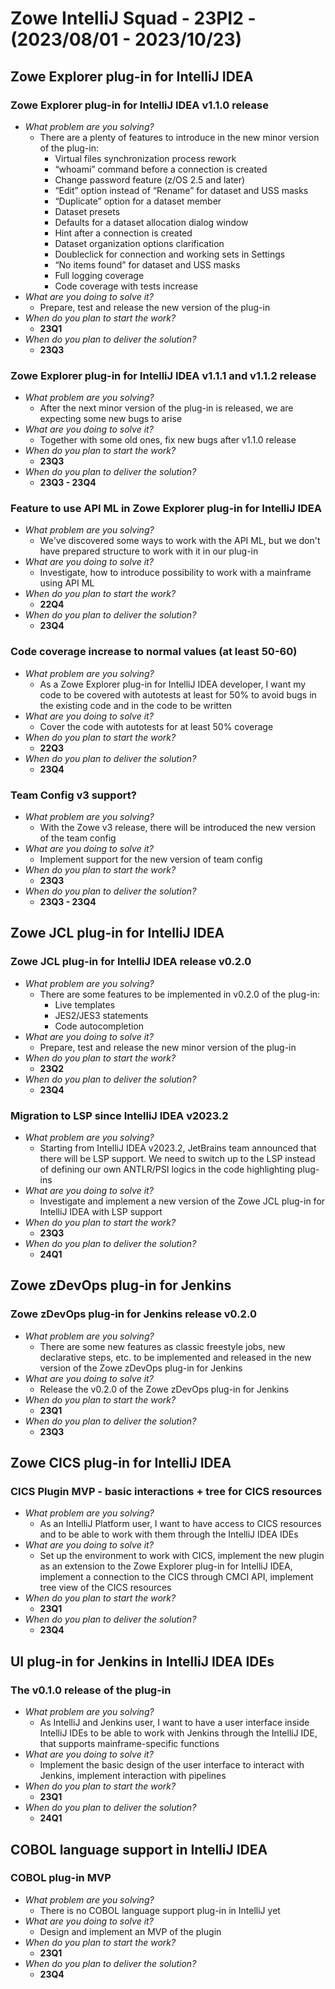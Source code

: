 # Zowe IntelliJ Squad - 23PI2 - (2023/08/01 - 2023/10/23)

## Zowe Explorer plug-in for IntelliJ IDEA

### Zowe Explorer plug-in for IntelliJ IDEA v1.1.0 release
- _What problem are you solving?_
    - There are a plenty of features to introduce in the new minor version of the plug-in:
        - Virtual files synchronization process rework
        - “whoami” command before a connection is created
        - Change password feature (z/OS 2.5 and later)
        - “Edit” option instead of “Rename” for dataset and USS masks
        - “Duplicate” option for a dataset member
        - Dataset presets
        - Defaults for a dataset allocation dialog window
        - Hint after a connection is created
        - Dataset organization options clarification
        - Doubleclick for connection and working sets in Settings
        - “No items found” for dataset and USS masks
        - Full logging coverage
        - Code coverage with tests increase
- _What are you doing to solve it?_
    - Prepare, test and release the new version of the plug-in
- _When do you plan to start the work?_
    - **23Q1**
- _When do you plan to deliver the solution?_
    - **23Q3**
 
### Zowe Explorer plug-in for IntelliJ IDEA v1.1.1 and v1.1.2 release
- _What problem are you solving?_
    - After the next minor version of the plug-in is released, we are expecting some new bugs to arise
- _What are you doing to solve it?_
    - Together with some old ones, fix new bugs after v1.1.0 release
- _When do you plan to start the work?_
    - **23Q3**
- _When do you plan to deliver the solution?_
    - **23Q3 - 23Q4**
 
### Feature to use API ML in Zowe Explorer plug-in for IntelliJ IDEA
- _What problem are you solving?_
    - We've discovered some ways to work with the API ML, but we don't have prepared structure to work with it in our plug-in
- _What are you doing to solve it?_
    - Investigate, how to introduce possibility to work with a mainframe using API ML
- _When do you plan to start the work?_
    - **22Q4**
- _When do you plan to deliver the solution?_
    - **23Q4**

### Code coverage increase to normal values (at least 50-60)
- _What problem are you solving?_
    - As a Zowe Explorer plug-in for IntelliJ IDEA developer, I want my code to be covered with autotests at least for 50% to avoid bugs in the existing code and in the code to be written
- _What are you doing to solve it?_
    - Cover the code with autotests for at least 50% coverage
- _When do you plan to start the work?_
    - **22Q3**
- _When do you plan to deliver the solution?_
    - **23Q4**

### Team Config v3 support?
- _What problem are you solving?_
    - With the Zowe v3 release, there will be introduced the new version of the team config
- _What are you doing to solve it?_
    - Implement support for the new version of team config
- _When do you plan to start the work?_
    - **23Q3**
- _When do you plan to deliver the solution?_
    - **23Q3 - 23Q4**

## Zowe JCL plug-in for IntelliJ IDEA

### Zowe JCL plug-in for IntelliJ IDEA release v0.2.0
- _What problem are you solving?_
    - There are some features to be implemented in v0.2.0 of the plug-in:
        - Live templates
        - JES2/JES3 statements
        - Code autocompletion
- _What are you doing to solve it?_
    - Prepare, test and release the new minor version of the plug-in
- _When do you plan to start the work?_
    - **23Q2**
- _When do you plan to deliver the solution?_
    - **23Q4**

### Migration to LSP since IntelliJ IDEA v2023.2
- _What problem are you solving?_
    - Starting from IntelliJ IDEA v2023.2, JetBrains team announced that there will be LSP support. We need to switch up to the LSP instead of defining our own ANTLR/PSI logics in the code highlighting plug-ins
- _What are you doing to solve it?_
    - Investigate and implement a new version of the Zowe JCL plug-in for IntelliJ IDEA with LSP support
- _When do you plan to start the work?_
    - **23Q3**
- _When do you plan to deliver the solution?_
    - **24Q1**

## Zowe zDevOps plug-in for Jenkins

### Zowe zDevOps plug-in for Jenkins release v0.2.0
- _What problem are you solving?_
    - There are some new features as classic freestyle jobs, new declarative steps, etc. to be implemented and released in the new version of the Zowe zDevOps plug-in for Jenkins
- _What are you doing to solve it?_
    - Release the v0.2.0 of the Zowe zDevOps plug-in for Jenkins
- _When do you plan to start the work?_
    - **23Q1**
- _When do you plan to deliver the solution?_
    - **23Q3**

## Zowe CICS plug-in for IntelliJ IDEA

### CICS Plugin MVP - basic interactions + tree for CICS resources
- _What problem are you solving?_
    - As an IntelliJ Platform user, I want to have access to CICS resources and to be able to work with them through the
IntelliJ IDEA IDEs
- _What are you doing to solve it?_
    - Set up the environment to work with CICS, implement the new plugin as an extension to the Zowe Explorer plug-in for IntelliJ IDEA, implement a connection to the CICS through CMCI API, implement tree view of the CICS resources
- _When do you plan to start the work?_
    - **23Q1**
- _When do you plan to deliver the solution?_
    - **23Q4**

## UI plug-in for Jenkins in IntelliJ IDEA IDEs

### The v0.1.0 release of the plug-in
- _What problem are you solving?_
    - As IntelliJ and Jenkins user, I want to have a user interface inside IntelliJ IDEs to be able to work with Jenkins through the IntelliJ IDE, that supports mainframe-specific functions
- _What are you doing to solve it?_
    - Implement the basic design of the user interface to interact with Jenkins, implement interaction with pipelines
- _When do you plan to start the work?_
    - **23Q1**
- _When do you plan to deliver the solution?_
    - **24Q1**

## COBOL language support in IntelliJ IDEA
### COBOL plug-in MVP
- _What problem are you solving?_
    - There is no COBOL language support plug-in in IntelliJ yet
- _What are you doing to solve it?_
    - Design and implement an MVP of the plugin
- _When do you plan to start the work?_
    - **23Q1**
- _When do you plan to deliver the solution?_
    - **23Q4**
